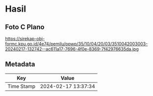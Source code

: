 # Hasil

## Foto C Plano

https://sirekap-obj-formc.kpu.go.id/4e74/pemilu/ppwp/35/10/04/20/03/3510042003003-20240217-132742--ac611a17-7696-4f0e-8369-7f42976635da.jpg


## Metadata

| Key        | Value               |
| ---------- | ------------------- |
| Time Stamp | 2024-02-17 13:37:34 |



